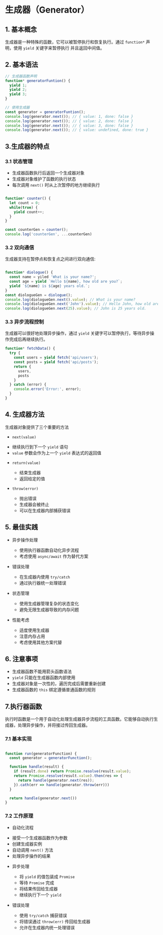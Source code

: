 # 生成器（Generator）

## 1. 基本概念

生成器是一种特殊的函数，它可以被暂停执行和恢复执行。通过 `function*` 声明，使用 `yield` 关键字来暂停执行 
并且返回中间值。

## 2. 基本语法

```javaScript
// 生成器函数声明
function* generatorFuntion() {
  yield 1;
  yield 2;
  yield 3;
}

// 使用生成器
const generator = generatorFuntion();
console.log(generator.next()); // { value: 1, done: false }
console.log(generator.next()); // { value: 2, done: false }
console.log(generator.next()); // { value: 3, done: false }
console.log(generator.next()); // { value: undefined, done: true }
```

## 3.生成器的特点

### 3.1 状态管理
+ 生成器函数执行后返回一个生成器对象
+ 生成器对象维护了函数的执行状态
+ 每次调用 `next()` 时从上次暂停的地方继续执行

```javascript

function* counter() {
  let count = 0;
  while(true) {
    yield count++;
  }
}

const counterGen = counter();
console.log('counterGen', ...counterGen)

```

### 3.2 双向通信

生成器支持在暂停点和恢复点之间进行双向通信:

```javascript

function* diologue() {
  const name = yiled 'What is your name?';
  const age = yield `Hello ${name}, how old are you?`;
  yield `${name} is ${age} years old.`;
}
const diologueGen = diologue();
console.log(diologueGen.next().value); // What is your name?
console.log(diologueGen.next('John').value); // Hello John, how old are you?
console.log(diologueGen.next(25).value); // John is 25 years old.

```

### 3.3 异步流程控制

生成器可以很好地处理异步操作，通过 `yield` 关键字可以暂停执行，等待异步操作完成后再继续执行。

```javascript
function* fetchData() {
  try {
    const users = yield fetch('api/users');
    const posts = yield fetch('api/posts');
    return {
      users, 
      posts
    }
  } catch (error) {
    console.error('Error:', error);
  }
}
```

## 4. 生成器方法

生成器对象提供了三个重要的方法
+ `next(value)`
 - 继续执行到下一个 `yield` 语句
 - `value` 参数会作为上一个 `yield` 表达式的返回值

+ `return(value)`
  - 结束生成器
  - 返回给定的值

+ `throw(error)`
  - 抛出错误
  - 生成器会被终止
  - 可以在生成器内部捕获错误

## 5. 最佳实践

+ 异步操作处理
  - 使用执行器函数自动化异步流程
  - 考虑使用 `async/await` 作为替代方案

+ 错误处理
  - 在生成器内使用 `try/catch`  
  - 通过执行器统一处理错误

+ 状态管理
  - 使用生成器管理复杂的状态变化
  - 避免无限生成器导致的内存问题

+ 性能考虑
  - 适度使用生成器
  - 注意内存占用
  - 考虑使用其他方案代替

## 6. 注意事项

+ 生成器函数不能用箭头函数语法
+ `yield` 只能在生成器函数内部使用
+ 生成器对象是一次性的，遍历完成后需要重新创建
+ 生成器函数的 `this` 绑定遵循普通函数的规则

## 7.执行器函数

执行时函数是一个用于自动化处理生成器异步流程的工具函数。它能够自动执行生成器，处理异步操作，并将接过传回生成器。

### 7.1 基本实现

```javascript

function run(generatorFunction) {
  const generator = generatorFunction();

  function handle(result) {
    if (result.done) return Promise.resolve(result.value); 
    return Promise.resolve(result.value).then(res => {
      return handle(generator.next(res));
    }).cath(err => handle(generator.throw(err)))
  }

  return handle(generator.next())
}

```

### 7.2 工作原理

+ 自动化流程
 - 接受一个生成器函数作为参数
 - 创建生成器实例
 - 自动调用 `next()` 方法
 - 处理异步操作的结果

+ 异步处理
  - 将 `yield` 的值包装成 `Promise`
  - 等待 `Promise` 完成
  - 将结果传回给生成器
  - 继续执行下一个 `yield`

+ 错误处理
  - 使用 `try/catch` 捕获错误
  - 将错误通过 `throw(err)` 传回给生成器
  - 允许在生成器内统一处理错误

  